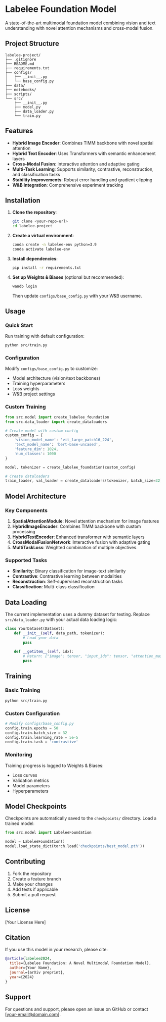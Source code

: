 # Labelee Foundation Model

A state-of-the-art multimodal foundation model combining vision and text understanding with novel attention mechanisms and cross-modal fusion.

## Project Structure

```
labelee-project/
├── .gitignore
├── README.md
├── requirements.txt
├── configs/
│   ├── __init__.py
│   └── base_config.py
├── data/
├── notebooks/
├── scripts/
└── src/
    ├── __init__.py
    ├── model.py
    ├── data_loader.py
    └── train.py
```

## Features

- **Hybrid Image Encoder**: Combines TIMM backbone with novel spatial attention
- **Hybrid Text Encoder**: Uses Transformers with semantic enhancement layers
- **Cross-Modal Fusion**: Interactive attention and adaptive gating
- **Multi-Task Learning**: Supports similarity, contrastive, reconstruction, and classification tasks
- **Stability Improvements**: Robust error handling and gradient clipping
- **W&B Integration**: Comprehensive experiment tracking

## Installation

1. **Clone the repository**:
   ```bash
   git clone <your-repo-url>
   cd labelee-project
   ```

2. **Create a virtual environment**:
   ```bash
   conda create -n labelee-env python=3.9
   conda activate labelee-env
   ```

3. **Install dependencies**:
   ```bash
   pip install -r requirements.txt
   ```

4. **Set up Weights & Biases** (optional but recommended):
   ```bash
   wandb login
   ```
   Then update `configs/base_config.py` with your W&B username.

## Usage

### Quick Start

Run training with default configuration:
```bash
python src/train.py
```

### Configuration

Modify `configs/base_config.py` to customize:
- Model architecture (vision/text backbones)
- Training hyperparameters
- Loss weights
- W&B project settings

### Custom Training

```python
from src.model import create_labelee_foundation
from src.data_loader import create_dataloaders

# Create model with custom config
custom_config = {
    'vision_model_name': 'vit_large_patch16_224',
    'text_model_name': 'bert-base-uncased',
    'feature_dim': 1024,
    'num_classes': 1000
}

model, tokenizer = create_labelee_foundation(custom_config)

# Create dataloaders
train_loader, val_loader = create_dataloaders(tokenizer, batch_size=32)
```

## Model Architecture

### Key Components

1. **SpatialAttentionModule**: Novel attention mechanism for image features
2. **HybridImageEncoder**: Combines TIMM backbone with custom processing
3. **HybridTextEncoder**: Enhanced transformer with semantic layers
4. **CrossModalFusionNetwork**: Interactive fusion with adaptive gating
5. **MultiTaskLoss**: Weighted combination of multiple objectives

### Supported Tasks

- **Similarity**: Binary classification for image-text similarity
- **Contrastive**: Contrastive learning between modalities
- **Reconstruction**: Self-supervised reconstruction tasks
- **Classification**: Multi-class classification

## Data Loading

The current implementation uses a dummy dataset for testing. Replace `src/data_loader.py` with your actual data loading logic:

```python
class YourDataset(Dataset):
    def __init__(self, data_path, tokenizer):
        # Load your data
        pass
    
    def __getitem__(self, idx):
        # Return: {"image": tensor, "input_ids": tensor, "attention_mask": tensor, "label": tensor}
        pass
```

## Training

### Basic Training
```bash
python src/train.py
```

### Custom Configuration
```python
# Modify configs/base_config.py
config.train.epochs = 50
config.train.batch_size = 32
config.train.learning_rate = 5e-5
config.train.task = 'contrastive'
```

### Monitoring

Training progress is logged to Weights & Biases:
- Loss curves
- Validation metrics
- Model parameters
- Hyperparameters

## Model Checkpoints

Checkpoints are automatically saved to the `checkpoints/` directory. Load a trained model:

```python
from src.model import LabeleeFoundation

model = LabeleeFoundation()
model.load_state_dict(torch.load('checkpoints/best_model.pth'))
```

## Contributing

1. Fork the repository
2. Create a feature branch
3. Make your changes
4. Add tests if applicable
5. Submit a pull request

## License

[Your License Here]

## Citation

If you use this model in your research, please cite:

```bibtex
@article{labelee2024,
  title={Labelee Foundation: A Novel Multimodal Foundation Model},
  author={Your Name},
  journal={arXiv preprint},
  year={2024}
}
```

## Support

For questions and support, please open an issue on GitHub or contact [your-email@domain.com].
